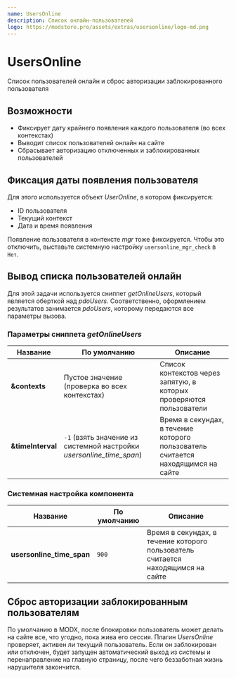```yaml
---
name: UsersOnline
description: Список онлайн-пользователей
logo: https://modstore.pro/assets/extras/usersonline/logo-md.png
---
```

# UsersOnline

Список пользователей онлайн и сброс авторизации заблокированного пользователя

## Возможности

- Фиксирует дату крайнего появления каждого пользователя (во всех контекстах)
- Выводит список пользователей онлайн на сайте
- Сбрасывает авторизацию отключенных и заблокированных пользователей

## Фиксация даты появления пользователя

Для этого используется объект *UserOnline*, в котором фиксируется:

- ID пользователя
- Текущий контекст
- Дата и время появления

Появление пользователя в контексте *mgr* тоже фиксируется. Чтобы это отключить, выставьте системную настройку `usersonline_mgr_check` в `Нет`.

## Вывод списка пользователей онлайн

Для этой задачи используется сниппет *getOnlineUsers*, который является оберткой над *pdoUsers*. Соответственно, оформлением результатов занимается *pdoUsers*, которому передаются все параметры вызова.

### Параметры сниппета *getOnlineUsers*

| Название          | По умолчанию                                                         | Описание                                                                         |
| ----------------- | -------------------------------------------------------------------- | -------------------------------------------------------------------------------- |
| **&contexts**     | Пустое значение (проверка во всех контекстах)                        | Список контекстов через запятую, в которых проверяются пользователи              |
| **&timeInterval** | `-1` (взять значение из системной настройки *usersonline_time_span*) | Время в секундах, в течение которого пользователь считается находящимся на сайте |

### Системная настройка компонента

| Название                  | По умолчанию | Описание                                                                         |
| ------------------------- | ------------ | -------------------------------------------------------------------------------- |
| **usersonline_time_span** | `900`        | Время в секундах, в течение которого пользователь считается находящимся на сайте |

## Сброс авторизации заблокированным пользователям

По умолчанию в MODX, после блокировки пользователь может делать на сайте все, что угодно, пока жива его сессия.
Плагин *UsersOnline* проверяет, активен ли текущий пользователь. Если он заблокирован или отключен, будет запущен автоматический выход из системы и перенаправление на главную страницу, после чего беззаботная жизнь нарушителя закончится.

